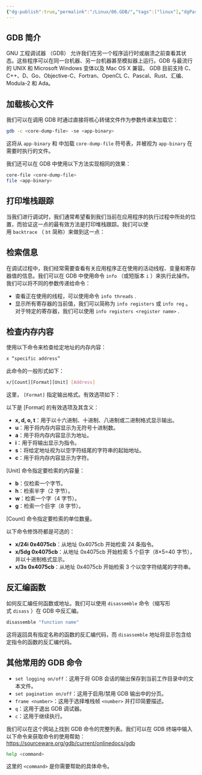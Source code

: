 ```yaml
---
{"dg-publish":true,"permalink":"/Linux/06.GDB/","tags":["linux"],"dgPassFrontmatter":true,"noteIcon":"","created":"2024-07-07T01:56:59.927+08:00","updated":"2024-07-07T02:17:05.293+08:00"}
---
```




## GDB 简介

GNU 工程调试器 （GDB） 允许我们在另一个程序运行时或崩溃之前查看其状态。这些程序可以在同一台机器、另一台机器甚至模拟器上运行。GDB 与最流行的 UNIX 和 Microsoft Windows 变体以及 Mac OS X 兼容。 GDB 目前支持 C、C++、D、Go、Objective-C、Fortran、OpenCL C、Pascal、Rust、汇编、Modula-2 和 Ada。

## 加载核心文件

我们可以在调用 GDB 时通过直接将核心转储文件作为参数传递来加载它：

```bash
gdb -c <core-dump-file> -se <app-binary>
```

这将从 `app-binary` 和 中加载 `core-dump-file` 符号表，并被视为 `app-binary` 在需要时执行的文件。

我们还可以在 GDB 中使用以下方法实现相同的效果：

```bash
core-file <core-dump-file>
file <app-binary>
```

## 打印堆栈跟踪

当我们进行调试时，我们通常希望看到我们当前在应用程序的执行过程中所处的位置，而验证这一点的最有效方法是打印堆栈跟踪。我们可以使用 `backtrace` （ `bt` 简称）来做到这一点：

## 检索信息

在调试过程中，我们经常需要查看有关应用程序正在使用的活动线程、变量和寄存器值的信息。我们可以在 GDB 中使用命令 `info` （或短版本 `i` ）来执行此操作。我们可以将不同的参数传递给命令：

- 查看正在使用的线程，可以使用命令 `info threads` .
- 显示所有寄存器的当前值，我们可以简称为 `info registers` 或 `info reg` 。对于特定的寄存器，我们可以使用 `info registers <register name>` .

## 检查内存内容

使用以下命令来检查给定地址的内存内容：

```bash
x “specific address”
```

此命令的一般形式如下：

```bash
x/[Count][Format][Unit] [Address]
```

这里， `[Format]` 指定输出格式。有效选项如下：

以下是 [Format] 的有效选项及其含义：

- **x, d, o, t**：用于以十六进制、十进制、八进制或二进制格式显示输出。
- **u**：用于将内存内容显示为无符号十进制数。
- **a**：用于将内存内容显示为地址。
- **i**：用于将输出显示为指令。
- **s**：将给定地址视为以空字符结尾的字符串的起始地址。
- **c**：用于将内存内容显示为字符。

[Unit] 命令指定要检索的内容量：

- **b**：仅检索一个字节。
- **h**：检索半字（2 字节）。
- **w**：检索一个字（4 字节）。
- **g**：检索一个巨字（8 字节）。

[Count] 命令指定要检索的单位数量。

以下命令修饰符都是可选的：

- **x/24i 0x4075cb**：从地址 0x4075cb 开始检索 24 条指令。
- **x/5dg 0x4075cb**：从地址 0x4075cb 开始检索 5 个巨字（8×5=40 字节），并以十进制格式显示。
- **x/3s 0x4075cb**：从地址 0x4075cb 开始检索 3 个以空字符结尾的字符串。

## 反汇编函数

如何反汇编任何函数或地址。我们可以使用 `disassemble` 命令（缩写形式 `disass` ）在 GDB 中反汇编。

```bash
disassemble "function name"
```

这将返回具有指定名称的函数的反汇编代码，而 `disassemble` 地址将显示包含给定指令的函数的反汇编代码。

## 其他常用的 GDB 命令

- `set logging on/off`：这用于将 GDB 会话的输出保存到当前工作目录中的文本文件。
- `set pagination on/off`：这用于启用/禁用 GDB 输出中的分页。
- `frame <number>`：这用于选择堆栈帧 `<number>` 并打印简要描述。
- `q`：这用于退出 GDB 调试器。
- `c`：这用于继续执行。

我们可以在这个网站上找到 GDB 命令的完整列表。我们可以在 GDB 终端中输入以下命令来获取命令的使用帮助：
https://sourceware.org/gdb/current/onlinedocs/gdb

```bash
help <command>
```

这里的 `<command>` 是你需要帮助的具体命令。
